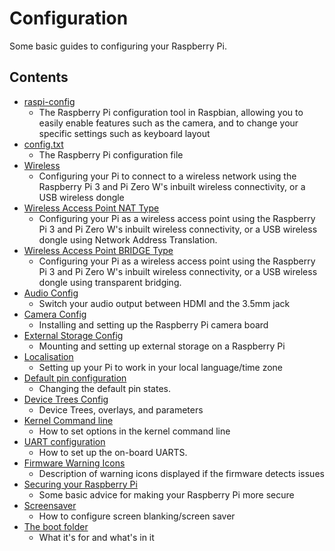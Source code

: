 # Configuration

Some basic guides to configuring your Raspberry Pi.

## Contents

- [raspi-config](raspi-config.md)
    - The Raspberry Pi configuration tool in Raspbian, allowing you to easily enable features such as the camera, and to change your specific settings such as keyboard layout
- [config.txt](config-txt/README.md)
    - The Raspberry Pi configuration file
- [Wireless](wireless/README.md)
    - Configuring your Pi to connect to a wireless network using the Raspberry Pi 3 and Pi Zero W's inbuilt wireless connectivity, or a USB wireless dongle
- [Wireless Access Point NAT Type](wireless/access-point-NAT.md)
    - Configuring your Pi as a wireless access point using the Raspberry Pi 3 and Pi Zero W's inbuilt wireless connectivity, or a USB wireless dongle using Network Address Translation.
- [Wireless Access Point BRIDGE Type](wireless/access-point-BRIDGE.md)
    - Configuring your Pi as a wireless access point using the Raspberry Pi 3 and Pi Zero W's inbuilt wireless connectivity, or a USB wireless dongle using transparent bridging.
- [Audio Config](audio-config.md)
    - Switch your audio output between HDMI and the 3.5mm jack
- [Camera Config](camera.md)
    - Installing and setting up the Raspberry Pi camera board
- [External Storage Config](external-storage.md)
    - Mounting and setting up external storage on a Raspberry Pi
- [Localisation](localisation.md)
    - Setting up your Pi to work in your local language/time zone
- [Default pin configuration](pin-configuration.md)
    - Changing the default pin states.
- [Device Trees Config](device-tree.md)
    - Device Trees, overlays, and parameters
- [Kernel Command line](cmdline-txt.md)
    - How to set options in the kernel command line
- [UART configuration](uart.md)
    - How to set up the on-board UARTS.
- [Firmware Warning Icons](warning-icons.md)
    - Description of warning icons displayed if the firmware detects issues
- [Securing your Raspberry Pi](security.md)
    - Some basic advice for making your Raspberry Pi more secure
- [Screensaver](screensaver.md)
    - How to configure screen blanking/screen saver
- [The boot folder](boot_folder.md)
    - What it's for and what's in it

